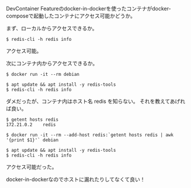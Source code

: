 DevContainer Featureのdocker-in-dockerを使ったコンテナがdocker-composeで起動したコンテナにアクセス可能かどうか。

まず、ローカルからアクセスできるか。

```
$ redis-cli -h redis info
```

アクセス可能。

次にコンテナ内からアクセスできるか。

```
$ docker run -it --rm debian

$ apt update && apt install -y redis-tools
$ redis-cli -h redis info
```

ダメだったが、コンテナ内はホスト名 redis を知らない。
それを教えてあげれば良い。

```
$ getent hosts redis
172.21.0.2    redis

$ docker run -it --rm --add-host redis:`getent hosts redis | awk '{print $1}'` debian

$ apt update && apt install -y redis-tools
$ redis-cli -h redis info
```

アクセス可能だった。

docker-in-dockerなのでホストに漏れたりしてなくて良い！